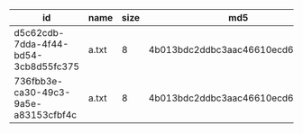 |id|name|size|md5|mainNodeName|backupNodeName|
|-|-|-|-|-|-|
|d5c62cdb-7dda-4f44-bd54-3cb8d55fc375|a.txt|8|4b013bdc2ddbc3aac46610ecd61919e7|Node1|Node2|
|736fbb3e-ca30-49c3-9a5e-a83153cfbf4c|a.txt|8|4b013bdc2ddbc3aac46610ecd61919e7|Node1|Node2|
